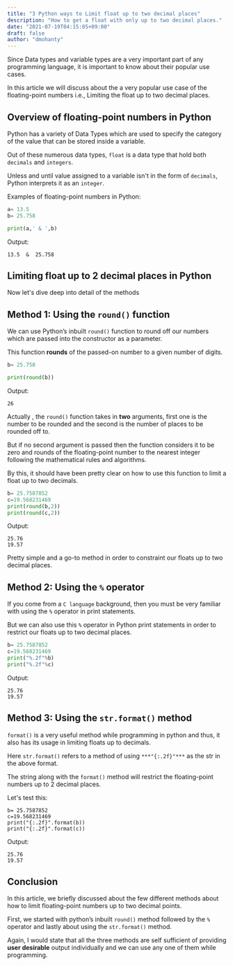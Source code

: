 ```yaml
---
title: "3 Python ways to Limit float up to two decimal places"
description: "How to get a float with only up to two decimal places."
date: "2021-07-19T04:15:05+09:00"
draft: false
author: "dmohanty"
---
```


Since Data types and variable types are a very important part of any programming language, it is important to know about their popular use cases.

In this article we will discuss about the a very popular use case of the floating-point numbers i.e., Limiting the float up to two decimal places.

## Overview of floating-point numbers in Python

Python has a variety of Data Types which are used to specify the category of the value that can be stored inside a variable.

Out of these numerous data types, `float` is a data type that hold both `decimals` and `integers`.

Unless and until value assigned to a variable isn't in the form of `decimals`, Python interprets it as an `integer`. 

Examples of floating-point numbers in Python:

```python
a= 13.5
b= 25.758

print(a,' & ',b)
```

Output:
```
13.5  &  25.758
```

## Limiting float up to 2 decimal places in Python

Now let's dive deep into detail of the methods

## Method 1: Using the `round()` function

We can use Python’s inbuilt `round()` function to round off our numbers which are passed into the constructor as a parameter.

This function **rounds** of the passed-on number to a given number of digits.

```python
b= 25.758

print(round(b))
```

Output:
```
26
```

Actually , the `round()` function takes in **two** arguments, first one is the number to be rounded and the second is the number of places to be rounded off to. 

But if no second argument is passed then the function considers it to be zero and rounds of the floating-point number to the nearest integer following the mathematical rules and algorithms. 

By this, it should have been pretty clear on how to use this function to limit a float up to two decimals.

```python
b= 25.7587852
c=19.568231469
print(round(b,2))
print(round(c,2))
```

Output:
```
25.76
19.57
```

Pretty simple and a go-to method in order to constraint our floats up to two decimal places.

## Method 2: Using the `%` operator

If you come from a `C language` background, then you must be very familiar with using the `%` operator in print statements. 

But we can also use this `%` operator in Python print statements in order to restrict our floats up to two decimal places.

```python
b= 25.7587852
c=19.568231469
print("%.2f"%b)
print("%.2f"%c)
```

Output:
```
25.76
19.57
```

## Method 3: Using the `str.format()` method

`format()` is a very useful method while programming in python and thus, it also has its usage in limiting floats up to decimals.

Here `str.format()` refers to a method of using `***"{:.2f}"***` as the str in the above format.

The string along with the `format()` method will restrict the floating-point numbers up to 2 decimal places.

Let's test this:
```
b= 25.7587852
c=19.568231469
print("{:.2f}".format(b))
print("{:.2f}".format(c))
```

Output:
```
25.76
19.57
```


## Conclusion

In this article, we briefly discussed about the few different methods about how to limit floating-point numbers up to two decimal points. 

First, we started with python’s inbuilt `round()` method followed by the `%` operator and lastly about using the `str.format()` method. 

Again, I would state that all the three methods are self sufficient of providing **user desirable** output individually and we can use any one of them while programming.







